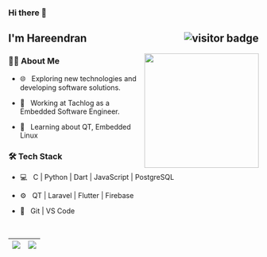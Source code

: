 ### Hi there 👋


<h2> I'm Hareendran <img align='right' src="https://visitor-badge.laobi.icu/badge?page_id=hareendranmg.hareendranmg&style=flat-square" alt="visitor badge"/> </h2>

<img src="https://raw.githubusercontent.com/MicaelliMedeiros/micaellimedeiros/master/image/computer-illustration.png" width="230" align='right'>

<h3> 🧑‍💻 About Me </h3>



- 🌐 &nbsp; Exploring new technologies and developing software solutions.

- 💼 &nbsp; Working at Tachlog as a Embedded Software Engineer.

- 🌱 &nbsp; Learning about QT, Embedded Linux


<h3>🛠 Tech Stack</h3>


- 💻 &nbsp; C | Python | Dart | JavaScript | PostgreSQL

- ⚙️ &nbsp; QT | Laravel | Flutter | Firebase 

- 🔧 &nbsp; Git | VS Code


<br/>

<div>

![](https://github-readme-stats.vercel.app/api?username=hareendranmg&show_icons=true&count_private=true&hide=issues) | ![](https://github-readme-stats.vercel.app/api/top-langs/?username=hareendranmg&layout=compact)
----------------------------------------------------------------------------------------------------------------------------- | --------------------------------------------------------------------------------------------------------

</div>
<br/>

